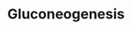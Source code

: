 ---
annotations:
- type: Pathway Ontology
  value: gluconeogenesis pathway
authors:
- J.Heckman
- MaintBot
- Thomas
- Christine Chichester
- Egonw
- DeSl
description: 'This is the proposed pathway for p-hydroxybenzoate biosynthesis in S.
  cerevisiae based on genetic studies and incorporation of radiolabeled intermediates.(CITS:
  [11583838])  SOURCE: SGD pathways, http://pathway.yeastgenome.org/server.html'
last-edited: 2018-12-23
organisms:
- Saccharomyces cerevisiae
redirect_from:
- /index.php/Pathway:WP156
- /instance/WP156
schema-jsonld:
- '@context': https://schema.org/
  '@id': https://wikipathways.github.io/pathways/WP156.html
  '@type': Dataset
  creator:
    '@type': Organization
    name: WikiPathways
  description: 'This is the proposed pathway for p-hydroxybenzoate biosynthesis in
    S. cerevisiae based on genetic studies and incorporation of radiolabeled intermediates.(CITS:
    [11583838])  SOURCE: SGD pathways, http://pathway.yeastgenome.org/server.html'
  keywords:
  - ERR1
  - H+
  - YMR323W
  - MDH3
  - H2O
  - 3-phospho-D-glyceroyl-phosphate
  - NADH
  - D-Fructose-1,6-bisphosphate
  - 3-phosphoglycerate
  - fructose-6-phosphate
  - ADP
  - PCK1
  - MDH1
  - glyceraldehyde-3-phosphate
  - ERR2
  - phosphate
  - MAE1
  - TDH1
  - PGK1
  - phosphoenolpyruvate
  - ENO1
  - ENO2
  - '[CO2]'
  - glucose-6-phosphate
  - Oxaloacetic acid
  - TDH3
  - MDH2
  - ATP
  - 2-phosphoglycerate
  - malate
  - GPM1
  - TDH2
  - FBA1
  - NAD
  - FBP1
  - Dihydroxy-acetone-phosphate
  - pyruvate
  - PGI1
  - GPM3
  license: CC0
  name: Gluconeogenesis
seo: CreativeWork
title: Gluconeogenesis
wpid: WP156
---